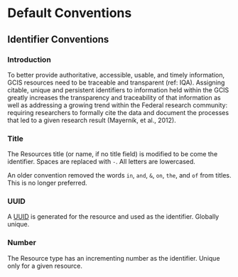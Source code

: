 # Default Conventions

## Identifier Conventions

### Introduction  
To better provide authoritative, accessible, usable, and timely information, GCIS resources need to be traceable and transparent (ref: IQA).
Assigning citable, unique and persistent identifiers to information held within the GCIS greatly increases the transparency and traceability of that
information as well as addressing a growing trend within the Federal research community: requiring researchers to formally cite the data and
document the processes that led to a given research result (Mayernik, et al., 2012).

### Title

The Resources title (or name, if no title field) is modified to be come the
identifier. Spaces are replaced with `-`. All letters are lowercased.

An older convention removed the words `in`, `and`, `&`, `on`, `the`, and `of` from titles. This is no longer preferred.

### UUID

A [UUID](../external_conventions/UUID.md) is generated for the resource and used as the identifier. Globally
unique.

### Number

The Resource type has an incrementing number as the identifier. Unique only for
a given resource.

